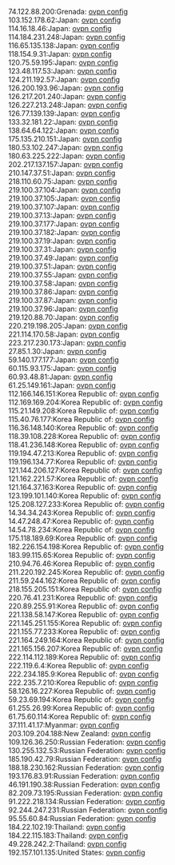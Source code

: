74.122.88.200:Grenada: [ovpn config](vpn/74_122_88_200.ovpn)  
103.152.178.62:Japan: [ovpn config](vpn/103_152_178_62.ovpn)  
114.16.18.46:Japan: [ovpn config](vpn/114_16_18_46.ovpn)  
114.184.231.248:Japan: [ovpn config](vpn/114_184_231_248.ovpn)  
116.65.135.138:Japan: [ovpn config](vpn/116_65_135_138.ovpn)  
118.154.9.31:Japan: [ovpn config](vpn/118_154_9_31.ovpn)  
120.75.59.195:Japan: [ovpn config](vpn/120_75_59_195.ovpn)  
123.48.117.53:Japan: [ovpn config](vpn/123_48_117_53.ovpn)  
124.211.192.57:Japan: [ovpn config](vpn/124_211_192_57.ovpn)  
126.200.193.96:Japan: [ovpn config](vpn/126_200_193_96.ovpn)  
126.217.201.240:Japan: [ovpn config](vpn/126_217_201_240.ovpn)  
126.227.213.248:Japan: [ovpn config](vpn/126_227_213_248.ovpn)  
126.77.139.139:Japan: [ovpn config](vpn/126_77_139_139.ovpn)  
133.32.181.22:Japan: [ovpn config](vpn/133_32_181_22.ovpn)  
138.64.64.122:Japan: [ovpn config](vpn/138_64_64_122.ovpn)  
175.135.210.151:Japan: [ovpn config](vpn/175_135_210_151.ovpn)  
180.53.102.247:Japan: [ovpn config](vpn/180_53_102_247.ovpn)  
180.63.225.222:Japan: [ovpn config](vpn/180_63_225_222.ovpn)  
202.217.137.157:Japan: [ovpn config](vpn/202_217_137_157.ovpn)  
210.147.37.51:Japan: [ovpn config](vpn/210_147_37_51.ovpn)  
218.110.60.75:Japan: [ovpn config](vpn/218_110_60_75.ovpn)  
219.100.37.104:Japan: [ovpn config](vpn/219_100_37_104.ovpn)  
219.100.37.105:Japan: [ovpn config](vpn/219_100_37_105.ovpn)  
219.100.37.107:Japan: [ovpn config](vpn/219_100_37_107.ovpn)  
219.100.37.13:Japan: [ovpn config](vpn/219_100_37_13.ovpn)  
219.100.37.177:Japan: [ovpn config](vpn/219_100_37_177.ovpn)  
219.100.37.182:Japan: [ovpn config](vpn/219_100_37_182.ovpn)  
219.100.37.19:Japan: [ovpn config](vpn/219_100_37_19.ovpn)  
219.100.37.31:Japan: [ovpn config](vpn/219_100_37_31.ovpn)  
219.100.37.49:Japan: [ovpn config](vpn/219_100_37_49.ovpn)  
219.100.37.51:Japan: [ovpn config](vpn/219_100_37_51.ovpn)  
219.100.37.55:Japan: [ovpn config](vpn/219_100_37_55.ovpn)  
219.100.37.58:Japan: [ovpn config](vpn/219_100_37_58.ovpn)  
219.100.37.86:Japan: [ovpn config](vpn/219_100_37_86.ovpn)  
219.100.37.87:Japan: [ovpn config](vpn/219_100_37_87.ovpn)  
219.100.37.96:Japan: [ovpn config](vpn/219_100_37_96.ovpn)  
219.120.88.70:Japan: [ovpn config](vpn/219_120_88_70.ovpn)  
220.219.198.205:Japan: [ovpn config](vpn/220_219_198_205.ovpn)  
221.114.170.58:Japan: [ovpn config](vpn/221_114_170_58.ovpn)  
223.217.230.173:Japan: [ovpn config](vpn/223_217_230_173.ovpn)  
27.85.1.30:Japan: [ovpn config](vpn/27_85_1_30.ovpn)  
59.140.177.177:Japan: [ovpn config](vpn/59_140_177_177.ovpn)  
60.115.93.175:Japan: [ovpn config](vpn/60_115_93_175.ovpn)  
60.93.48.81:Japan: [ovpn config](vpn/60_93_48_81.ovpn)  
61.25.149.161:Japan: [ovpn config](vpn/61_25_149_161.ovpn)  
112.166.146.151:Korea Republic of: [ovpn config](vpn/112_166_146_151.ovpn)  
112.169.169.204:Korea Republic of: [ovpn config](vpn/112_169_169_204.ovpn)  
115.21.149.208:Korea Republic of: [ovpn config](vpn/115_21_149_208.ovpn)  
115.40.76.177:Korea Republic of: [ovpn config](vpn/115_40_76_177.ovpn)  
116.36.148.140:Korea Republic of: [ovpn config](vpn/116_36_148_140.ovpn)  
118.39.108.228:Korea Republic of: [ovpn config](vpn/118_39_108_228.ovpn)  
118.41.236.148:Korea Republic of: [ovpn config](vpn/118_41_236_148.ovpn)  
119.194.47.213:Korea Republic of: [ovpn config](vpn/119_194_47_213.ovpn)  
119.196.134.77:Korea Republic of: [ovpn config](vpn/119_196_134_77.ovpn)  
121.144.206.127:Korea Republic of: [ovpn config](vpn/121_144_206_127.ovpn)  
121.162.221.57:Korea Republic of: [ovpn config](vpn/121_162_221_57.ovpn)  
121.164.37.163:Korea Republic of: [ovpn config](vpn/121_164_37_163.ovpn)  
123.199.101.140:Korea Republic of: [ovpn config](vpn/123_199_101_140.ovpn)  
125.208.127.233:Korea Republic of: [ovpn config](vpn/125_208_127_233.ovpn)  
14.34.34.243:Korea Republic of: [ovpn config](vpn/14_34_34_243.ovpn)  
14.47.248.47:Korea Republic of: [ovpn config](vpn/14_47_248_47.ovpn)  
14.54.78.234:Korea Republic of: [ovpn config](vpn/14_54_78_234.ovpn)  
175.118.189.69:Korea Republic of: [ovpn config](vpn/175_118_189_69.ovpn)  
182.226.154.198:Korea Republic of: [ovpn config](vpn/182_226_154_198.ovpn)  
183.99.115.65:Korea Republic of: [ovpn config](vpn/183_99_115_65.ovpn)  
210.94.76.46:Korea Republic of: [ovpn config](vpn/210_94_76_46.ovpn)  
211.220.192.245:Korea Republic of: [ovpn config](vpn/211_220_192_245.ovpn)  
211.59.244.162:Korea Republic of: [ovpn config](vpn/211_59_244_162.ovpn)  
218.155.205.151:Korea Republic of: [ovpn config](vpn/218_155_205_151.ovpn)  
220.76.41.231:Korea Republic of: [ovpn config](vpn/220_76_41_231.ovpn)  
220.89.255.91:Korea Republic of: [ovpn config](vpn/220_89_255_91.ovpn)  
221.138.58.147:Korea Republic of: [ovpn config](vpn/221_138_58_147.ovpn)  
221.145.251.155:Korea Republic of: [ovpn config](vpn/221_145_251_155.ovpn)  
221.155.77.233:Korea Republic of: [ovpn config](vpn/221_155_77_233.ovpn)  
221.164.249.164:Korea Republic of: [ovpn config](vpn/221_164_249_164.ovpn)  
221.165.156.207:Korea Republic of: [ovpn config](vpn/221_165_156_207.ovpn)  
222.114.112.189:Korea Republic of: [ovpn config](vpn/222_114_112_189.ovpn)  
222.119.6.4:Korea Republic of: [ovpn config](vpn/222_119_6_4.ovpn)  
222.234.185.9:Korea Republic of: [ovpn config](vpn/222_234_185_9.ovpn)  
222.235.7.210:Korea Republic of: [ovpn config](vpn/222_235_7_210.ovpn)  
58.126.16.227:Korea Republic of: [ovpn config](vpn/58_126_16_227.ovpn)  
59.23.69.194:Korea Republic of: [ovpn config](vpn/59_23_69_194.ovpn)  
61.255.26.99:Korea Republic of: [ovpn config](vpn/61_255_26_99.ovpn)  
61.75.60.114:Korea Republic of: [ovpn config](vpn/61_75_60_114.ovpn)  
37.111.41.17:Myanmar: [ovpn config](vpn/37_111_41_17.ovpn)  
203.109.204.188:New Zealand: [ovpn config](vpn/203_109_204_188.ovpn)  
109.126.36.250:Russian Federation: [ovpn config](vpn/109_126_36_250.ovpn)  
130.255.132.53:Russian Federation: [ovpn config](vpn/130_255_132_53.ovpn)  
185.190.42.79:Russian Federation: [ovpn config](vpn/185_190_42_79.ovpn)  
188.18.230.162:Russian Federation: [ovpn config](vpn/188_18_230_162.ovpn)  
193.176.83.91:Russian Federation: [ovpn config](vpn/193_176_83_91.ovpn)  
46.191.190.38:Russian Federation: [ovpn config](vpn/46_191_190_38.ovpn)  
82.209.73.195:Russian Federation: [ovpn config](vpn/82_209_73_195.ovpn)  
91.222.218.134:Russian Federation: [ovpn config](vpn/91_222_218_134.ovpn)  
92.244.247.231:Russian Federation: [ovpn config](vpn/92_244_247_231.ovpn)  
95.55.60.84:Russian Federation: [ovpn config](vpn/95_55_60_84.ovpn)  
184.22.102.19:Thailand: [ovpn config](vpn/184_22_102_19.ovpn)  
184.22.115.183:Thailand: [ovpn config](vpn/184_22_115_183.ovpn)  
49.228.242.2:Thailand: [ovpn config](vpn/49_228_242_2.ovpn)  
192.157.101.135:United States: [ovpn config](vpn/192_157_101_135.ovpn)  
